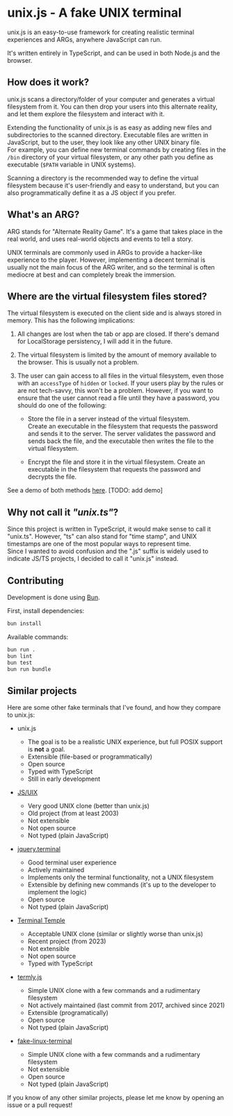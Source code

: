 # unix.js - A fake UNIX terminal

unix.js is an easy-to-use framework for creating realistic terminal experiences and ARGs, anywhere JavaScript can run.

It's written entirely in TypeScript, and can be used in both Node.js and the browser. 

## How does it work?

unix.js scans a directory/folder of your computer and generates a virtual filesystem from it. You can then drop your users into this alternate
reality, and let them explore the filesystem and interact with it.

Extending the functionality of unix.js is as easy as adding new files and subdirectories to the scanned directory.
Executable files are written in JavaScript, but to the user, they look like any other UNIX binary file.  
For example, you can define new terminal commands by creating files in the `/bin` directory of your virtual filesystem, or any other
path you define as executable (`$PATH` variable in UNIX systems).

Scanning a directory is the recommended way to define the virtual filesystem because it's user-friendly and easy to understand, but you can also programmatically define it as a JS object if you prefer.

## What's an ARG?

ARG stands for "Alternate Reality Game". It's a game that takes place in the real world, and uses real-world objects and events to tell a story.

UNIX terminals are commonly used in ARGs to provide a hacker-like experience to the player. However, implementing a decent terminal is usually
not the main focus of the ARG writer, and so the terminal is often mediocre at best and can completely break the immersion.

## Where are the virtual filesystem files stored?

The virtual filesystem is executed on the client side and is always stored in memory. This has the following implications:

1. All changes are lost when the tab or app are closed. If there's demand for LocalStorage persistency, I will add it in the future.

2. The virtual filesystem is limited by the amount of memory available to the browser. This is usually not a problem.

3. The user can gain access to all files in the virtual filesystem, even those with an `accessType` of `hidden` or `locked`. If your users play by the rules or are not tech-savvy, this won't be a problem. However, if you want to ensure that the user cannot read a file until they have a password, you should do one of the following:

    - Store the file in a server instead of the virtual filesystem.  
    Create an executable in the filesystem that requests the password and sends it to the server. The server validates the password and sends back the file, and the executable then writes the file to the virtual filesystem.

    - Encrypt the file and store it in the virtual filesystem. Create an executable in the filesystem that requests the password and decrypts the file.

See a demo of both methods [here](TODO). [TODO: add demo]


## Why not call it *"unix.ts"*?

Since this project is written in TypeScript, it would make sense to call it "unix.ts". However, "ts" can also stand for "time stamp", 
and UNIX timestamps are one of the most popular ways to represent time.  
Since I wanted to avoid confusion and the ".js" suffix is widely used to indicate JS/TS projects, I decided to call it "unix.js" instead.


## Contributing

Development is done using [Bun](https://bun.sh/).

First, install dependencies:

```bash
bun install
```

Available commands:

```bash
bun run .
bun lint
bun test
bun run bundle
```


## Similar projects

Here are some other fake terminals that I've found, and how they compare to unix.js:

- unix.js
  - The goal is to be a realistic UNIX experience, but full POSIX support is **not** a goal.
  - Extensible (file-based or programmatically)
  - Open source
  - Typed with TypeScript
  - Still in early development

- [JS/UIX](https://www.masswerk.at/jsuix/)
  - Very good UNIX clone (better than unix.js)
  - Old project (from at least 2003)
  - Not extensible
  - Not open source
  - Not typed (plain JavaScript)

- [jquery.terminal](https://github.com/jcubic/jquery.terminal)
  - Good terminal user experience
  - Actively maintained
  - Implements only the terminal functionality, not a UNIX filesystem
  - Extensible by defining new commands (it's up to the developer to implement the logic)
  - Open source
  - Not typed (plain JavaScript)

- [Terminal Temple](https://www.terminaltemple.com/)
  - Acceptable UNIX clone (similar or slightly worse than unix.js)
  - Recent project (from 2023)
  - Not extensible
  - Not open source
  - Typed with TypeScript

- [termly.js](https://simonecorsi.github.io/termly.js)
  - Simple UNIX clone with a few commands and a rudimentary filesystem
  - Not actively maintained (last commit from 2017, archived since 2021)
  - Extensible (programatically)
  - Open source
  - Not typed (plain JavaScript)

- [fake-linux-terminal](https://github.com/jcubic/fake-linux-terminal)
  - Simple UNIX clone with a few commands and a rudimentary filesystem
  - Not extensible
  - Open source
  - Not typed (plain JavaScript)

If you know of any other similar projects, please let me know by opening an issue or a pull request!
